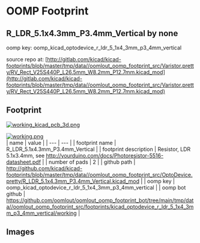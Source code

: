 # OOMP Footprint  
## R_LDR_5.1x4.3mm_P3.4mm_Vertical  by none  
  
oomp key: oomp_kicad_optodevice_r_ldr_5_1x4_3mm_p3_4mm_vertical  
  
source repo at: [http://gitlab.com/kicad/kicad-footprints/blob/master/tmp/data//oomlout_oomp_footprint_src/Varistor.pretty/RV_Rect_V25S440P_L26.5mm_W8.2mm_P12.7mm.kicad_mod](http://gitlab.com/kicad/kicad-footprints/blob/master/tmp/data//oomlout_oomp_footprint_src/Varistor.pretty/RV_Rect_V25S440P_L26.5mm_W8.2mm_P12.7mm.kicad_mod)  
## Footprint  
  
[![working_kicad_pcb_3d.png](working_kicad_pcb_3d_600.png)](working_kicad_pcb_3d.png)  
  
[![working.png](working_600.png)](working.png)  
| name | value | 
| --- | --- | 
| footprint name | R_LDR_5.1x4.3mm_P3.4mm_Vertical | 
| footprint description | Resistor, LDR 5.1x3.4mm, see http://yourduino.com/docs/Photoresistor-5516-datasheet.pdf | 
| number of pads | 2 | 
| github path | http://github.com/kicad/kicad-footprints/blob/master/tmp/data//oomlout_oomp_footprint_src/OptoDevice.pretty/R_LDR_5.1x4.3mm_P3.4mm_Vertical.kicad_mod | 
| oomp key | oomp_kicad_optodevice_r_ldr_5_1x4_3mm_p3_4mm_vertical | 
| oomp bot github | https://github.com/oomlout/oomlout_oomp_footprint_bot/tree/main/tmp/data//oomlout_oomp_footprint_src/footprints/kicad_optodevice_r_ldr_5_1x4_3mm_p3_4mm_vertical/working | 
## Images  
